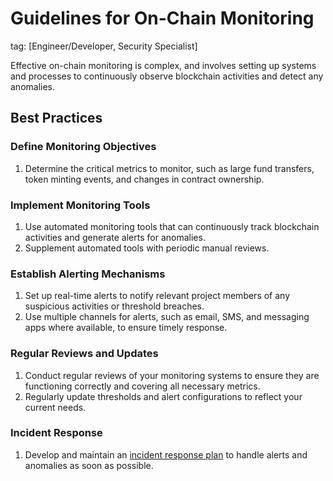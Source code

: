 # Guidelines for On-Chain Monitoring

tag: [Engineer/Developer, Security Specialist]

Effective on-chain monitoring is complex, and involves setting up systems and processes to continuously observe blockchain activities and detect any anomalies.

## Best Practices

### Define Monitoring Objectives

1. Determine the critical metrics to monitor, such as large fund transfers, token minting events, and changes in contract ownership.

### Implement Monitoring Tools

1. Use automated monitoring tools that can continuously track blockchain activities and generate alerts for anomalies.
2. Supplement automated tools with periodic manual reviews.

### Establish Alerting Mechanisms

1. Set up real-time alerts to notify relevant project members of any suspicious activities or threshold breaches.
2. Use multiple channels for alerts, such as email, SMS, and messaging apps where available, to ensure timely response.

### Regular Reviews and Updates

1. Conduct regular reviews of your monitoring systems to ensure they are functioning correctly and covering all necessary metrics.
2. Regularly update thresholds and alert configurations to reflect your current needs.

### Incident Response

1. Develop and maintain an [incident response plan](../incident-management/README) to handle alerts and anomalies as soon as possible.
